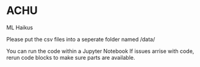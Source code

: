 # ACHU
ML Haikus 

Please put the csv files into a seperate folder named /data/

You can run the code within a Jupyter Notebook
If issues arrise with code, rerun code blocks to make sure parts are available. 
